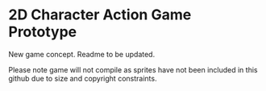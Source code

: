 # 2D Character Action Game Prototype

New game concept. Readme to be updated.

Please note game will not compile as sprites have not been included in this github due to size and copyright constraints. 
